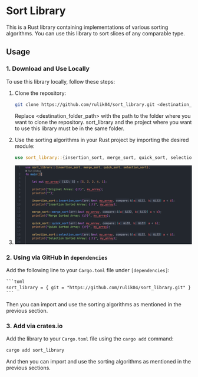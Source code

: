 # Sort Library

This is a Rust library containing implementations of various sorting algorithms. You can use this library to sort slices of any comparable type.

## Usage

### 1. Download and Use Locally

To use this library locally, follow these steps:

1. Clone the repository:

    ```bash
    git clone https://github.com/rulik04/sort_library.git <destination_folder_path>
    ```
    Replace <destination_folder_path> with the path to the folder where you want to clone the repository.
    sort_library and the project where you want to use this library must be in the same folder.

2. Use the sorting algorithms in your Rust project by importing the desired module:

    ```rust
    use sort_library::{insertion_sort, merge_sort, quick_sort, selection_sort};
    ```

3. ![img](https://github.com/rulik04/sort_library/blob/master/img/example1.png)

### 2. Using via GitHub in `dependencies`

Add the following line to your `Cargo.toml` file under `[dependencies]`:

    ```toml
    sort_library = { git = "https://github.com/rulik04/sort_library.git" }
    ```

Then you can import and use the sorting algorithms as mentioned in the previous section.

### 3. Add via crates.io

Add the library to your `Cargo.toml` file using the `cargo add` command:

```bash
cargo add sort_library
```

And then you can import and use the sorting algorithms as mentioned in the previous sections.
